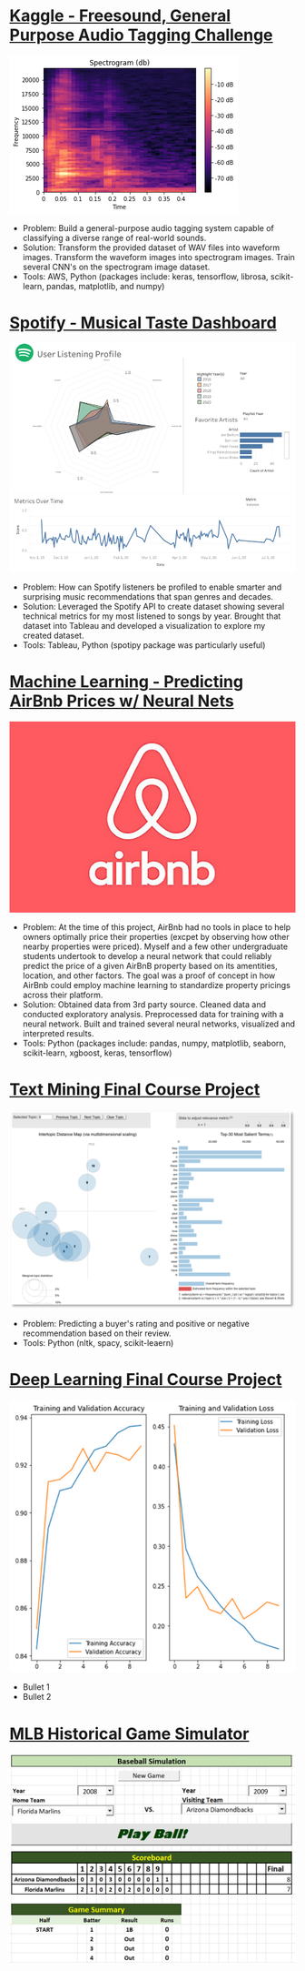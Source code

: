 # [Kaggle - Freesound, General Purpose Audio Tagging Challenge](https://github.com/gwbachman/Freesound-General-Purpose-Audio-Tagging/tree/main)
![](/Images/spectrogram_1.png)
* Problem: Build a general-purpose audio tagging system capable of classifying a diverse range of real-world sounds.
* Solution: Transform the provided dataset of WAV files into waveform images. Transform the waveform images into spectrogram images. Train several CNN's on the spectrogram image dataset. 
* Tools: AWS, Python (packages include: keras, tensorflow, librosa, scikit-learn, pandas, matplotlib, and numpy)


# [Spotify - Musical Taste Dashboard](https://github.com/gwbachman/spotify_listening_profile)
![](/Images/spotify_taste.png)
* Problem: How can Spotify listeners be profiled to enable smarter and surprising music recommendations that span genres and decades.
* Solution: Leveraged the Spotify API to create dataset showing several technical metrics for my most listened to songs by year. Brought that dataset into Tableau and developed a visualization to explore my created dataset.
* Tools: Tableau, Python (spotipy package was particularly useful)


# [Machine Learning - Predicting AirBnb Prices w/ Neural Nets](https://github.com/gwbachman/airbnb_neural_net)
![](/Images/airbnb-logo.jpg)
* Problem: At the time of this project, AirBnb had no tools in place to help owners optimally price their properties (excpet by observing how other nearby properties were priced). Myself and a few other undergraduate students undertook to develop a neural network that could reliably predict the price of a given AirBnB property based on its amentities, location, and other factors. The goal was a proof of concept in how AirBnb could employ machine learning to standardize property pricings across their platform.
* Solution: Obtained data from 3rd party source. Cleaned data and conducted exploratory analysis. Preprocessed data for training with a neural network. Built and trained several neural networks, visualized and interpreted results.  
* Tools: Python (packages include: pandas, numpy, matplotlib, seaborn, scikit-learn, xgboost, keras, tensorflow)


# [Text Mining Final Course Project](https://github.com/gwbachman/text_mining_dsci_614)
![](/Images/text_mining_pic.png)
* Problem: Predicting a buyer's rating and positive or negative recommendation based on their review. 
* Tools: Python (nltk, spacy, scikit-leaern)


# [Deep Learning Final Course Project](https://github.com/gwbachman/Deep_Learning_Final_Project_DSCI_619)
![](/Images/deep_learning_training_pic.png)
* Bullet 1
* Bullet 2 


# [MLB Historical Game Simulator](https://github.com/gwbachman/Historical_MLB_Simulator/tree/main)
![](/Images/baseball_simulator_scoreboard.png)
